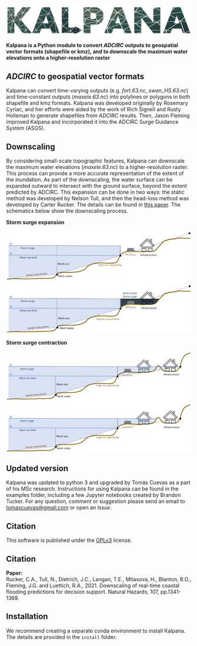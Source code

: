 <img src="adds/imgs/kalpana.PNG" width="1028"/>

**Kalpana is a Python module to convert *ADCIRC* outputs to geospatial vector formats (shapefile or kmz), and to downscale the maximum water elevations onto a higher-resolution raster**

## *ADCIRC* to geospatial vector formats

Kalpana can convert time-varying outputs (e.g. *fort.63.nc*, *swan_HS.63.nc*) and time-constant outputs (*maxele.63.nc*) into polylines or polygons in both shapefile and kmz formats. 
Kalpana was developed originally by Rosemary Cyriac, and her efforts were aided by the work of Rich Signell and Rusty Holleman to generate shapefiles from *ADCIRC* results. Then, Jason Fleming improved Kalpana and incorporated it into the ADCIRC Surge Guidance System (ASGS).

## Downscaling

By considering small-scale topographic features, Kalpana can downscale the maximum water elevations (*maxele.63.nc*) to a higher-resolution raster. This process can provide a more accurate representation of the extent of the inundation. 
As part of the downscaling, the water surface can be expanded outward to intersect with the ground surface, beyond the extent predicted by ADCIRC. This expansion can be done in two ways: the static method was developed by Nelson Tull, and then the head-loss method was developed by Carter Rucker. The details can be found in [this paper](https://link.springer.com/epdf/10.1007/s11069-021-04634-8?sharing_token=5GBxenc0qDVGHm3BGk6KhPe4RwlQNchNByi7wbcMAY69maaLpgXTBxca-OorPGWBn2w2ySSkXhIRhNeWoyNx8-ituX0UqAcNj_LDMh_kFz6sCpb5e882TbeHKiKpzRd_j4XfVH_6ONriheKYxx2CECQI07z23OD-pFrCALWfyVc=). The schematics below show the downscaling process.

**Storm surge expansion**

<img src="adds/imgs/kalpana_extend.png" width="512"/>

**Storm surge contraction**

<img src="adds/imgs/kalpana_shrink.png" width="512"/>

## Updated version

Kalpana was updated to python 3 and upgraded by Tomás Cuevas as a part of his MSc research. 
Instructions for using Kalpana can be found in the examples folder, including a few Jupyter notebooks created by Brandon Tucker. 
For any question, comment or suggestion please send an email to tomascuevas@gmail.com or open an *Issue*.

## Citation

This software is published under the  [GPLv3](https://www.gnu.org/licenses/gpl-3.0.en.html) license.

## Citation
**Paper:**<br>
Rucker, C.A., Tull, N., Dietrich, J.C., Langan, T.E., Mitasova, H., Blanton, B.O., Fleming, J.G. and Luettich, R.A., 2021. Downscaling of real-time coastal flooding predictions for decision support. Natural Hazards, 107, pp.1341-1369.

## Installation
We recommend creating a separate conda environment to install Kalpana. The details are provided in the ```install``` folder.

